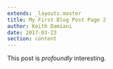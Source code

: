 ```yaml
---
extends: _layouts.master
title: My First Blog Post Page 2
author: Keith Damiani
date: 2017-03-23
section: content
---
```


This post is *profoundly* interesting.